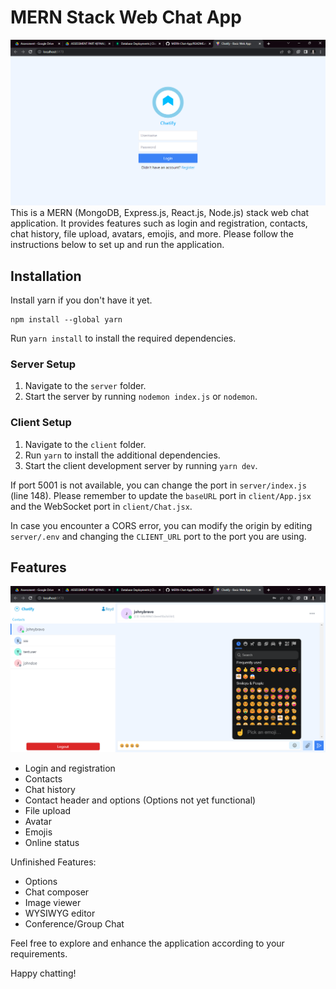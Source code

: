 # MERN Stack Web Chat App

![Alt Text](res/1.png)
This is a MERN (MongoDB, Express.js, React.js, Node.js) stack web chat application. It provides features such as login and registration, contacts, chat history, file upload, avatars, emojis, and more. Please follow the instructions below to set up and run the application.

## Installation

Install yarn if you don't have it yet.

```
npm install --global yarn
```

Run `yarn install` to install the required dependencies.

### Server Setup

1. Navigate to the `server` folder.
2. Start the server by running `nodemon index.js` or `nodemon`.

### Client Setup

1. Navigate to the `client` folder.
2. Run `yarn` to install the additional dependencies.
3. Start the client development server by running `yarn dev`.

If port 5001 is not available, you can change the port in `server/index.js` (line 148). Please remember to update the `baseURL` port in `client/App.jsx` and the WebSocket port in `client/Chat.jsx`.

In case you encounter a CORS error, you can modify the origin by editing `server/.env` and changing the `CLIENT_URL` port to the port you are using.

## Features

![Alt Text](res/2.png)

- Login and registration
- Contacts
- Chat history
- Contact header and options (Options not yet functional)
- File upload
- Avatar
- Emojis
- Online status

Unfinished Features:

- Options
- Chat composer
- Image viewer
- WYSIWYG editor
- Conference/Group Chat

Feel free to explore and enhance the application according to your requirements.

Happy chatting!
